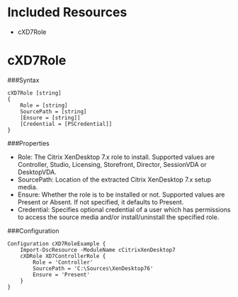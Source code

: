 Included Resources
==================
* cXD7Role

cXD7Role
===========

###Syntax
```
cXD7Role [string]
{
    Role = [string]
    SourcePath = [string]
    [Ensure = [string]]
    [Credential = [PSCredential]]
}
```
###Properties
* Role: The Citrix XenDesktop 7.x role to install. Supported values are Controller, Studio, Licensing, Storefront, Director, SessionVDA or DesktopVDA.
* SourcePath: Location of the extracted Citrix XenDesktop 7.x setup media.
* Ensure: Whether the role is to be installed or not. Supported values are Present or Absent. If not specified, it defaults to Present.
* Credential: Specifies optional credential of a user which has permissions to access the source media and/or install/uninstall the specified role.

###Configuration
```
Configuration cXD7RoleExample {
    Import-DscResource -ModuleName cCitrixXenDesktop7
    cXDRole XD7ControllerRole {
        Role = 'Controller'
        SourcePath = 'C:\Sources\XenDesktop76'
        Ensure = 'Present'
    }
}
```
